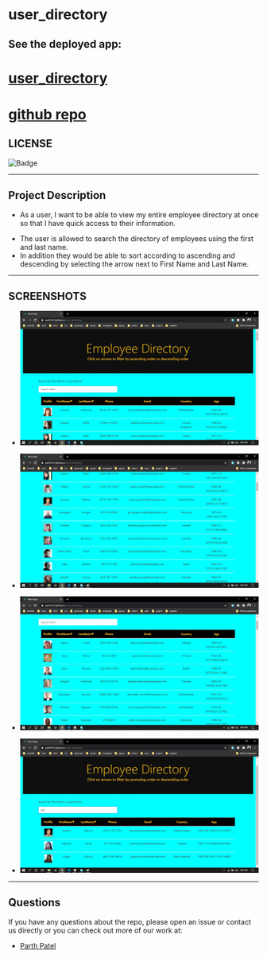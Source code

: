 # user_directory

## See the deployed app:

[ user_directory live]: https://parth167.github.io/user_directory/

# [user_directory][user_directory live]

[ user_directory github repo live]: https://github.com/parth167/user_directory.git

# [ github repo][user_directory github repo live]

## LICENSE

![Badge](https://img.shields.io/badge/license-GNU-brightgreen)

---

## Project Description

- As a user, I want to be able to view my entire employee directory at once so that I have quick access to their information.

* The user is allowed to search the directory of employees using the first and last name.
* In addition they would be able to sort according to ascending and descending by selecting the arrow next to First Name and Last Name.

---

## SCREENSHOTS

- ![employee-main](https://github.com/parth167/user_directory/blob/main/user_directory/public/images/home.jpg)

- ![employee-main](https://github.com/parth167/user_directory/blob/main/user_directory/public/images/home%202.jpg)

- ![firstname-ascending](https://github.com/parth167/user_directory/blob/main/user_directory/public/images/assfname.jpg)

- ![search](https://github.com/parth167/user_directory/blob/main/user_directory/public/images/search.jpg)

---

## Questions

If you have any questions about the repo, please open an issue or contact us directly or you can check out more of our work at:

- [Parth Patel](https://github.com/parth167)
